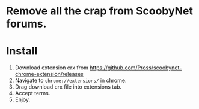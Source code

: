 # Remove all the crap from ScoobyNet forums.

# Install

1. Download extension crx from https://github.com/Pross/scoobynet-chrome-extension/releases
2. Navigate to `chrome://extensions/` in chrome.
3. Drag download crx file into extensions tab.
4. Accept terms.
5. Enjoy.
